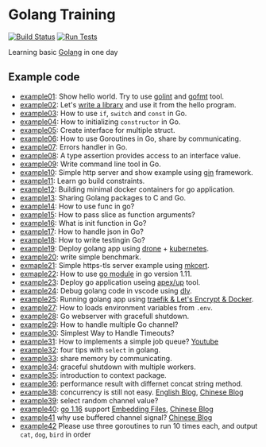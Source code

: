 # Golang Training

[![Build Status](https://cloud.drone.io/api/badges/go-training/training/status.svg)](https://cloud.drone.io/go-training/training)
[![Run Tests](https://github.com/go-training/training/actions/workflows/go.yml/badge.svg)](https://github.com/go-training/training/actions/workflows/go.yml)

Learning basic [Golang](https://golang.org/) in one day

## Example code

* [example01](./example01-hello-world): Show hello world. Try to use [golint][1] and [gofmt][2] tool.
* [example02](./example02-golang-package): Let's [write a library][3] and use it from the hello program.
* [example03](./example03-if-switch-const): How to use `if`, `switch` and `const` in Go.
* [example04](./example04-constructor-and-struct): How to initializing `constructor` in Go.
* [example05](./example05-interface): Create interface for multiple struct.
* [example06](./example06-go-concurrency): How to use Goroutines in Go, share by communicating.
* [example07](./example07-errors-hanlder): Errors handler in Go.
* [example08](./example08-type-assertions): A type assertion provides access to an interface value.
* [example09](./example09-command-line-tool): Write command line tool in Go.
* [example10](./example10-simple-http-server): Simple http server and show example using [gin][4] framework.
* [example11](./example11-cross-build): Learn go build constraints.
* [example12](./example12-build-with-docker): Building minimal docker containers for go application.
* [example13](./example13-share-golang-package-to-c): Sharing Golang packages to C and Go.
* [example14](./example14-go-func): How to use func in go?
* [example15](./example15-pass-slice-as-function-args): How to pass slice as function arguments?
* [example16](./example16-init-func): What is init function in Go?
* [example17](./example17-json): How to handle json in Go?
* [example18](./example18-write-testing-and-doc): How to write testingin Go?
* [example19](./example19-deploy-with-kubernetes): Deploy golang app using [drone](https://drone.io/) + [kubernetes](https://kubernetes.io/).
* [example20](./example20-write-benchmark): write simple benchmark.
* [exmaple21](./example21-simple-golang-https-tls): Simple https-tls server example using [mkcert](https://github.com/FiloSottile/mkcert).
* [exmaple22](./example22-go-module-in-go.11): How to use [go module](https://github.com/golang/go/wiki/Modules) in go version 1.11.
* [example23](./example23-deploy-go-application-with-up): Deploy go application useing [apex/up](https://github.com/apex/up) tool.
* [example24](./example24-debug-go-code-using-vs-code): Debug golang code in vscode using [dlv](https://github.com/go-delve/delve).
* [example25](./example25-traefik-golang-app-lets-encrypt): Running golang app using [traefik & Let's Encrypt & Docker](https://docs.traefik.io/user-guide/docker-and-lets-encrypt/).
* [example27](./example27-how-to-load-env): How to loads environment variables from `.env`.
* [example28](./example28-webserver-with-gracefull-shutdown): Go webserver with gracefull shutdown.
* [example29](./example29-handle-multiple-channel): How to handle multiple Go channel?
* [example30](./example30-context-timeout): Simplest Way to Handle Timeouts?
* [example31](./example31-job-queue): How to implements a simple job queue? [Youtube](https://www.youtube.com/watch?v=wvdbobFiXNg)
* [example32](./example32-what-is-select): four tips with `select` in golang.
* [example33](./example33-share-memory-by-communicating): share memory by communicating.
* [example34](./example34-graceful-shutdown-with-worker): graceful shutdown with multiple workers.
* [example35](./example35-goroutine-with-context): introduction to context package.
* [example36](./example36-performance): performance result with differnet concat string method.
* [example38](./example38-concurrency-is-still-not-easy): concurrency is still not easy. [English Blog](https://utcc.utoronto.ca/~cks/space/blog/programming/GoConcurrencyStillNotEasy), [Chinese Blog](https://blog.wu-boy.com/2020/09/limit-concurrency-in-golang/)
* [example39](./example39-select-random-channel): select random channel value?
* [example40](./example40-embedding-files): [go 1.16](https://tip.golang.org/doc/go1.16) support [Embedding Files](https://tip.golang.org/pkg/embed/), [Chinese Blog](https://blog.wu-boy.com/2020/12/embedding-files-in-go-1-16/)
* [example41](./example41-using-buffer-channel-signal) why use buffered channel signal? [Chinese Blog](https://blog.wu-boy.com/2021/03/why-use-buffered-channel-in-signal-notify/)
* [example42](./example42-three-goroutine-interview/README.md) Please use three goroutines to run 10 times each, and output `cat`, `dog`, `bird` in order

[1]:https://github.com/golang/lint
[2]:https://golang.org/cmd/gofmt/
[3]:https://golang.org/doc/code.html#Library
[4]:https://github.com/gin-gonic/gin
